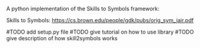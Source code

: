 A python implementation of the Skills to Symbols framework:

Skills to Symbols: https://cs.brown.edu/people/gdk/pubs/orig_sym_jair.pdf

#TODO add setup.py file
#TODO give tutorial on how to use library
#TODO give description of how skill2symbols works
